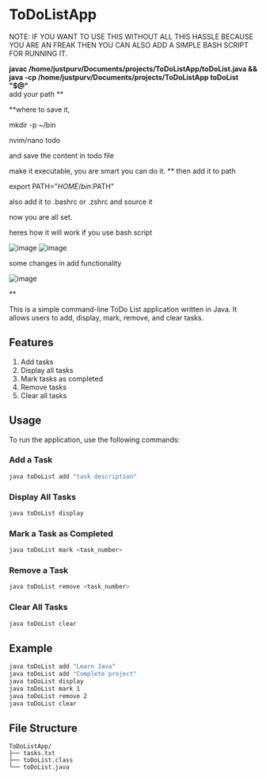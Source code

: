 # ToDoListApp
NOTE: IF YOU WANT TO USE THIS WITHOUT ALL THIS HASSLE BECAUSE YOU ARE AN FREAK THEN YOU CAN ALSO ADD A SIMPLE BASH SCRIPT FOR RUNNING IT.

**javac /home/justpurv/Documents/projects/ToDoListApp/toDoList.java && \
java -cp /home/justpurv/Documents/projects/ToDoListApp toDoList "$@"**  
add your path
**

**where to save it,

mkdir -p ~/bin

nvim/nano todo

and save the content in todo file

make it executable, you are smart you can do it.
**
then add it to path

export PATH="$HOME/bin:$PATH"

also add it to .bashrc or .zshrc 
and source it 

now you are all set.

heres how it will work if you use bash script

![image](https://github.com/user-attachments/assets/c783f8be-fc6c-4b81-80ac-15d038d3e07a)
![image](https://github.com/user-attachments/assets/e48c0b59-bde6-43ac-ac8d-a4bc680e0043)

some changes in add functionality

![image](https://github.com/user-attachments/assets/e80adab5-7999-40ce-809e-5f8015560d39)



**

This is a simple command-line ToDo List application written in Java. It allows users to add, display, mark, remove, and clear tasks.

## Features

1. Add tasks
2. Display all tasks
3. Mark tasks as completed
4. Remove tasks
5. Clear all tasks

## Usage

To run the application, use the following commands:

### Add a Task

```sh
java toDoList add "task description"
```

### Display All Tasks

```sh
java toDoList display
```

### Mark a Task as Completed

```sh
java toDoList mark <task_number>
```

### Remove a Task

```sh
java toDoList remove <task_number>
```

### Clear All Tasks

```sh
java toDoList clear
```

## Example

```sh
java toDoList add "Learn Java"
java toDoList add "Complete project"
java toDoList display
java toDoList mark 1
java toDoList remove 2
java toDoList clear
```

## File Structure

```
ToDoListApp/
├── tasks.txt
├── toDoList.class
└── toDoList.java
```
